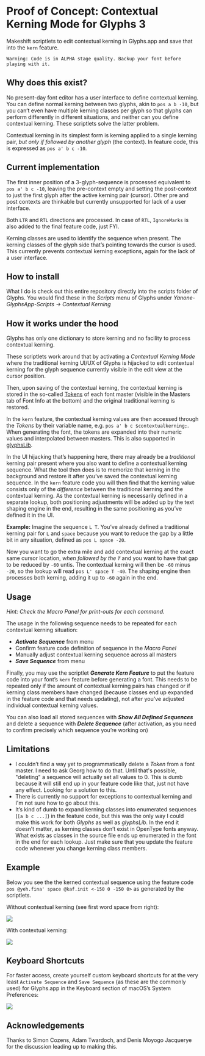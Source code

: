 # Proof of Concept: Contextual Kerning Mode for Glyphs 3

Makeshift scriptlets to edit contextual kerning in Glyphs.app and save that into the `kern` feature.

`Warning: Code is in ALPHA stage quality. Backup your font before playing with it.`

## Why does this exist?

No present-day font editor has a user interface to define contextual kerning. You can define normal kerning between two glyphs, akin to `pos a b -10`, but you can’t even have multiple kerning classes per glyph so that glyphs can perform differently in different situations, and neither can you define contextual kerning. These scriptlets solve the latter problem.

Contextual kerning in its simplest form is kerning applied to a single kerning pair, *but only if followed by another glyph* (the context).
In feature code, this is expressed as `pos a' b c -10`.

## Current implementation

The first inner position of a 3-glyph-sequence is processed equivalent to `pos a' b c -10`, leaving the pre-context empty and setting the post-context to just the first glyph after the active kerning pair (cursor). Other pre and post contexts are thinkable but currently unsupported for lack of a user interface.

Both `LTR` and `RTL` directions are processed. In case of `RTL`, `IgnoreMarks` is also added to the final feature code, just FYI.

Kerning classes are used to identify the sequence when present. The kerning classes of the glyph side that’s pointing towards the cursor is used. This currently prevents contextual kerning exceptions, again for the lack of a user interface.

## How to install

What I do is check out this entire repository directly into the scripts folder of Glyphs. You would find these in the _Scripts_ menu of Glyphs under _Yanone-GlyphsApp-Scripts → Contextual Kerning_

## How it works under the hood

Glyphs has only one dictionary to store kerning and no facility to process contextual kerning. 

These scriptlets work around that by activating a _Contextual Kerning Mode_ where the traditional kerning UI/UX of Glyphs is hijacked to edit contextual kerning for the glyph sequence currently visible in the edit view at the cursor position. 

Then, upon saving of the contextual kerning, the contextual kerning is stored in the so-called [Tokens](https://glyphsapp.com/learn/tokens) of each font master (visible in the Masters tab of Font Info at the bottom) and the original traditional kerning is restored.

In the `kern` feature, the contextual kerning values are then accessed through the _Tokens_ by their variable name, e.g. `pos a' b c $contextualkerning;`. When generating the font, the tokens are expanded into their numeric values and interpolated between masters. This is also supported in [glyphsLib](https://github.com/googlefonts/glyphsLib).

In the UI hijacking that’s happening here, there may already be a _traditional_ kerning pair present where you also want to define a contextual kerning sequence. What the tool then does is to memorize that kerning in the background and restore it after you’ve saved the contextual kerning sequence. In the `kern` feature code you will then find that the kerning value consists only of the _difference_ between the traditional kerning and the contextual kerning. As the contextual kerning is necessarily defined in a separate lookup, both positioning adjustments will be added up by the text shaping engine in the end, resulting in the same positioning as you’ve defined it in the UI.

**Example:** Imagine the sequence `L T`. You’ve already defined a traditional kerning pair for `L` and `space` because you want to reduce the gap by a little bit in any situation, defined as `pos L space -20`.

Now you want to go the extra mile and add contextual kerning at the exact same cursor location, *when followed by the `T`* and you want to have that gap to be reduced by `-60` untis. The contextual kerning will then be `-60` minus `-20`, so the lookup will read `pos L' space T -40`. The shaping engine then processes both kerning, adding it up to `-60` again in the end.

## Usage

*Hint: Check the Macro Panel for print-outs for each command.*

The usage in the following sequence needs to be repeated for each contextual kerning situation:

* ___Activate Sequence___ from menu
* Confirm feature code definition of sequence in the _Macro Panel_
* Manually adjust contextual kerning sequence across all masters
* ___Save Sequence___ from menu

Finally, you may use the scriptlet ___Generate Kern Feature___ to put the feature code into your font’s `kern` feature before generating a font. This needs to be repeated only if the amount of contextual kerning pairs has changed or if kerning class members have changed (because classes end up expanded in the feature code and that needs updating), not after you’ve adjusted individual contextual kerning values.

You can also load all stored sequences with ___Show All Defined Sequences___ and delete a sequence with ___Delete Sequence___ (after activation, as you need to confirm precisely which sequence you’re working on)

## Limitations

* I couldn’t find a way yet to programmatically delete a _Token_ from a font master. I need to ask Georg how to do that. Until that's possible, "deleting" a sequence will actually set all values to 0. This is dumb because it will still end up in your feature code like that, just not have any effect. Looking for a solution to this.
* There is currently no support for exceptions to contextual kerning and I'm not sure how to go about this.
* It’s kind of dumb to expand kerning classes into enumerated sequences (`[a b c ...]`) in the feature code, but this was the only way I could make this work for both *Glyphs* as well as *glyphsLib*. In the end it doesn’t matter, as kerning classes don’t exist in OpenType fonts anyway. What exists as classes in the source file ends up enumerated in the font in the end for each lookup. Just make sure that you update the feature code whenever you change kerning class members.

## Example

Below you see the the kerned contextual sequence using the feature code `pos @yeh.fina' space @kaf.init <-150 0 -150 0>` as generated by the scriptlets.

Without contextual kerning (see first word space from right):

![](without.png)

With contextual kerning:

![](with.png)



## Keyboard Shortcuts

For faster access, create yourself custom keyboard shortcuts for at the very least `Activate Sequence` and `Save Sequence` (as these are the commonly used) for Glyphs.app in the Keyboard section of macOS’s System Preferences:

![](systempreferences.png)


## Acknowledgements

Thanks to Simon Cozens, Adam Twardoch, and Denis Moyogo Jacquerye for the discussion leading up to making this.